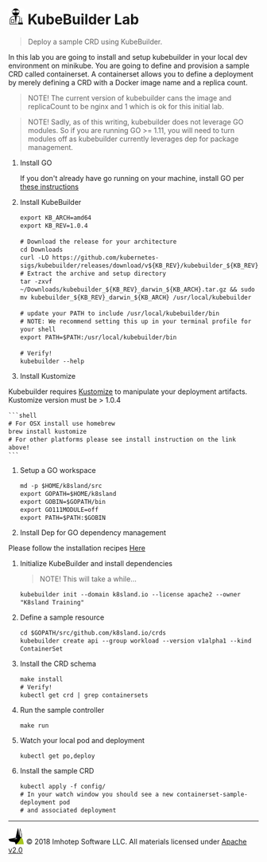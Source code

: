 # <img src="../assets/lab.png" width="32" height="auto"/> KubeBuilder Lab

> Deploy a sample CRD using KubeBuilder.

In this lab you are going to install and setup kubebuilder in your local dev
environment on minikube. You are going to define and provision a sample CRD
called containerset. A containerset allows you to define a deployment by merely
defining a CRD with a Docker image name and a replica count.

> NOTE! The current version of kubebuilder cans the image and replicaCount to be
> nginx and 1 which is ok for this initial lab.

> NOTE! Sadly, as of this writing, kubebuilder does not leverage GO modules.
> So if you are running GO >= 1.11, you will need to turn modules off as
> kubebuilder currently leverages dep for package management.

1. Install GO

    If you don't already have go running on your machine, install GO per
    [these instructions](https://golang.org/doc/install)

1. Install KubeBuilder

    ```shell
    export KB_ARCH=amd64
    export KB_REV=1.0.4

    # Download the release for your architecture
    cd Downloads
    curl -LO https://github.com/kubernetes-sigs/kubebuilder/releases/download/v${KB_REV}/kubebuilder_${KB_REV}_darwin_${KB_ARCH}.tar.gz
    # Extract the archive and setup directory
    tar -zxvf ~/Downloads/kubebuilder_${KB_REV}_darwin_${KB_ARCH}.tar.gz && sudo mv kubebuilder_${KB_REV}_darwin_${KB_ARCH} /usr/local/kubebuilder

    # update your PATH to include /usr/local/kubebuilder/bin
    # NOTE: We recommend setting this up in your terminal profile for your shell
    export PATH=$PATH:/usr/local/kubebuilder/bin

    # Verify!
    kubebuilder --help
    ```

1. Install Kustomize

  Kubebuilder requires [Kustomize](https://github.com/kubernetes-sigs/kustomize)
  to manipulate your deployment artifacts. Kustomize version must be > 1.0.4

    ```shell
    # For OSX install use homebrew
    brew install kustomize
    # For other platforms please see install instruction on the link above!
    ```

1. Setup a GO workspace

    ```shell
    md -p $HOME/k8sland/src
    export GOPATH=$HOME/k8sland
    export GOBIN=$GOPATH/bin
    export GO111MODULE=off
    export PATH=$PATH:$GOBIN
    ```

1. Install Dep for GO dependency management

  Please follow the installation recipes [Here](https://github.com/golang/dep)

1. Initialize KubeBuilder and install dependencies

    > NOTE! This will take a while...

    ```shell
    kubebuilder init --domain k8sland.io --license apache2 --owner "K8sland Training"
    ```

1. Define a sample resource

    ```shell
    cd $GOPATH/src/github.com/k8sland.io/crds
    kubebuilder create api --group workload --version v1alpha1 --kind ContainerSet
    ```

1. Install the CRD schema

    ```shell
    make install
    # Verify!
    kubectl get crd | grep containersets
    ```

1. Run the sample controller

    ```shell
    make run
    ```

1. Watch your local pod and deployment

    ```shell
    kubectl get po,deploy
    ```

1. Install the sample CRD

   ```shell
   kubectl apply -f config/
   # In your watch window you should see a new containerset-sample-deployment pod
   # and associated deployment
   ```

---
<img src="../assets/imhotep_logo.png" width="32" height="auto"/> © 2018 Imhotep Software LLC.
All materials licensed under [Apache v2.0](http://www.apache.org/licenses/LICENSE-2.0)